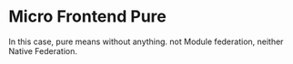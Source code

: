 # Micro Frontend Pure
In this case, pure means without anything. not Module federation, neither Native Federation.

